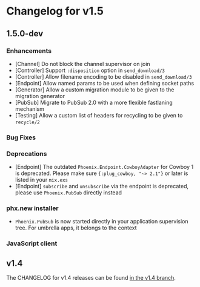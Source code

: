 # Changelog for v1.5

## 1.5.0-dev

### Enhancements

  * [Channel] Do not block the channel supervisor on join
  * [Controller] Support `:disposition` option in `send_download/3`
  * [Controller] Allow filename encoding to be disabled in `send_download/3`
  * [Endpoint] Allow named params to be used when defining socket paths
  * [Generator] Allow a custom migration module to be given to the migration generator
  * [PubSub] Migrate to PubSub 2.0 with a more flexible fastlaning mechanism
  * [Testing] Allow a custom list of headers for recycling to be given to `recycle/2`

### Bug Fixes

### Deprecations

  * [Endpoint] The outdated `Phoenix.Endpoint.CowboyAdapter` for Cowboy 1 is deprecated. Please make sure `{:plug_cowboy, "~> 2.1"}` or later is listed in your `mix.exs`
  * [Endpoint] `subscribe` and `unsubscribe` via the endpoint is deprecated, please use `Phoenix.PubSub` directly instead

### phx.new installer

  * `Phoenix.PubSub` is now started directly in your application supervision tree. For umbrella apps, it belongs to the context

### JavaScript client


## v1.4

The CHANGELOG for v1.4 releases can be found [in the v1.4 branch](https://github.com/phoenixframework/phoenix/blob/v1.4/CHANGELOG.md).
